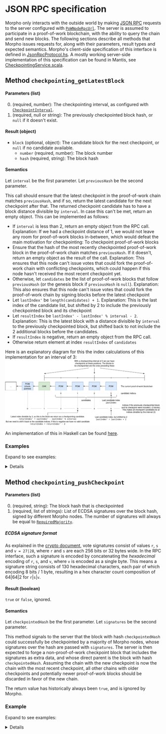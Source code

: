 # JSON RPC specification

Morpho only interacts with the outside world by making [JSON RPC](https://www.jsonrpc.org/specification) requests to the server configured with [`PoWNodeRpcUrl`](configuration.md#pownoderpcurl). The server is assumed to participate in a proof-of-work blockchain, with the ability to query the chain and send new blocks. The following sections describe all methods that Morpho issues requests for, along with their parameters, result types and expected semantics. Morpho's client-side specification of this interface is defined in [JsonRpcProtocol.hs](../../morpho-checkpoint-node/src/Morpho/RPC/JsonRpcProtocol.hs). A mostly working server-side implementation of this specification can be found in Mantis, see [CheckpointingService.scala](https://github.com/input-output-hk/mantis/blob/25c3966d3500f3f362d5cc0b1c90ea36a7dc2279/src/main/scala/io/iohk/ethereum/jsonrpc/CheckpointingService.scala).

## Method `checkpointing_getLatestBlock`

#### Parameters (list)
0. (required, number): The checkpointing interval, as configured with [`CheckpointInterval`](configuration.md#checkpointinterval).
1. (required, null or string): The previously checkpointed block hash, or `null` if it doesn't exist.

#### Result (object)
- `block` (optional, object): The candidate block for the next checkpoint, or `null` if no candidate available.
  - `number` (required, number): The block number
  - `hash` (required, string): The block hash

#### Semantics

Let `interval` be the first parameter. Let `previousHash` be the second parameter.

This call should ensure that the latest checkpoint in the proof-of-work chain matches `previousHash`, and if so, return the latest candidate for the next checkpoint after that. The returned checkpoint candidate has to have a block distance divisible by `interval`. In case this can't be met, return an empty object. This can be implemented as follows:

- If `interval` is less than 2, return an empty object from the RPC call.
  Explanation: If we had a checkpoint distance of 1, we would not leave any room for proof-of-work blocks in-between, which would defeat the main motivation for checkpointing: To checkpoint proof-of-work blocks
- Ensure that the hash of the most recently checkpointed proof-of-work block in the proof-of-work chain matches `previousHash`. If it doesn't, return an empty object as the result of the call.
  Explanation: This ensures that this node can't issue votes that could fork the proof-of-work chain with conflicting checkpoints, which could happen if this node hasn't received the most recent checkpoint yet.
- Otherwise, let `candidates` be the list of proof-of-work blocks that follow `previousHash` (or the genesis block if `previousHash` is `null`).
  Explanation: This also ensures that this node can't issue votes that could fork the proof-of-work chain by signing blocks before the latest checkpoint
- Let `lastIndex'` be `length(candidates) + 1`.
  Explanation: This is the last index of the candidate list, but shifted by 2 to include the previously checkpointed block and its checkpoint
- Let `resultIndex` be `lastIndex' - lastIndex' % interval - 2`.
  Explanation: This is the latest block with a distance divisible by `interval` to the previously checkpointed block, but shifted back to not include the 2 additional blocks before the candidates.
- If `resultIndex` is negative, return an empty object from the RPC call.
- Otherwise return element at index `resultIndex` of `candidates`

Here is an explanatory diagram for this the index calculations of this implementation for an interval of 3:
![](./getLatestBlock.png)

An implementation of this in Haskell can be found [here](https://github.com/input-output-hk/ECIP-Checkpointing/blob/7f1e4f5b6d16e721d9bcad07fc528f83f97191a4/morpho-checkpoint-node/tests/Test/Morpho/MockRpc.hs#L221-L247).

### Examples

Expand to see examples:

<details>

#### Request (no previous checkpoint)
```json
{
  "jsonrpc": "2.0",
  "params": [
    4,
    null
  ],
  "method": "checkpointing_getLatestBlock",
  "id": 1
}
```

#### Request (with previous checkpoint)
```json
{
  "jsonrpc": "2.0",
  "params": [
    4,
    "0cd2db07b0853182947cd6b391ad697ab4a0125b6c4230d56c38bbefb9772d3e"
  ],
  "method": "checkpointing_getLatestBlock",
  "id": 1
}
```

#### Response (no checkpoint candidate)
```json
{
  "jsonrpc": "2.0",
  "result": {},
  "id": 1
}
```

#### Response (with checkpoint candidate)
```json
{
  "jsonrpc": "2.0",
  "result": {
    "block": {
      "hash": "0x0cd2db07b0853182947cd6b391ad697ab4a0125b6c4230d56c38bbefb9772d3e",
      "number": 8300
    }
  },
  "id": 1
}
```

</details>

## Method `checkpointing_pushCheckpoint`

#### Parameters (list)
0. (required, string): The block hash that is checkpointed
1. (required, list of strings): List of ECDSA signatures over the block hash, signed by different Morpho nodes. The number of signatures will always be equal to [`RequiredMajority`](configuration.md#requiredmajority).

##### ECDSA signature format

As explained in the [crypto document](../explanations/crypto.md#vote-signing), vote signatures consist of values `r`, `s` and `v = 27|28`, where `r` and `s` are each 256 bits or 32 bytes wide. In the RPC interface, such a signature is encoded by concatenating the _hexadecimal_ encoding of `r`, `s`, and `v`, where `v` is encoded as a single byte. This means a signature string consists of 130 hexadecimal characters, each pair of which encoding 8 bits / 1 byte, resulting in a hex character count composition of 64|64|2 for `r`|`s`|`v`.

#### Result (boolean)
`true` or `false`, ignored.

#### Semantics

Let `checkpointedHash` be the first parameter. Let `signatures` be the second parameter.

This method signals to the server that the block with hash `checkpointedHash` could successfully be checkpointed by a majority of Morpho nodes, whose signatures over the hash are passed with `signatures`. The server is then expected to forge a non-proof-of-work checkpoint block that includes the signatures as extra data, and whose direct parent is the block with hash `checkpointedHash`. Assuming the chain with the new checkpoint is now the chain with the most recent checkpoint, all other chains with older checkpoints and potentially newer proof-of-work blocks should be discarded in favor of the new chain.

The return value has historically always been `true`, and is ignored by Morpho.

### Example

Expand to see examples:

<details>

#### Request
```json
{
  "jsonrpc": "2.0",
  "params": [
    "0cd2db07b0853182947cd6b391ad697ab4a0125b6c4230d56c38bbefb9772d3e",
    [
      "a6903ced61e377a9e997cf3de9bfab5535210ab480ab6232522acf6511e0d5be78e794266441e27af9fd6ceca5b65a57a8e877357aa4bccc538d31d801cee89b1c",
      "84db4bcee868cc401c423b0aaa5019a3eb2d4253344ebf8dcf96e5be0c8a79420a656b51dd741e4f562bddbe2213cbd3aaf38bc320ac36d749423cbe8515ea0e1c",
      "6e812a276d46e2c3807eb8fe76b8e59cd9c9763e5eed24e5f89785e7d2299cc76e591813fa49c9293e826d3ba8044836171373b902f2ea02727add85bb4dccaf1b"
    ]
  ],
  "method": "checkpointing_pushCheckpoint",
  "id": 1
}
```

#### Response
```json
{
  "jsonrpc": "2.0",
  "result": true,
  "id": 1
}
```

</details>
